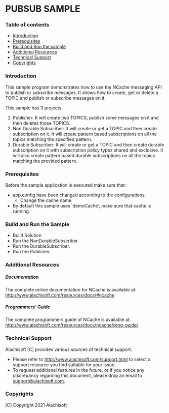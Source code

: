# PUBSUB SAMPLE

### Table of contents

* [Introduction](#introduction)
* [Prerequisites](#prerequisites)
* [Build and Run the sample](#build-and-run-the-sample)
* [Additional Resources](#additional-resources)
* [Technical Support](#technical-support)
* [Copyrights](#copyrights)

### Introduction

This sample program demonstrates how to use the NCache messaging API to publish or subscribe messages. It shows how to create, get or delete a TOPIC and publish or subscribe messages on it.

This sample has 3 projects:

1) Publisher:              It will create two TOPICS, publish some messages on it and then deletes those TOPICS.
2) Non Durable Subscriber: It will create or get a TOPIC and then create subscription on it.
						   It will create pattern based subscriptions on all the topics matching the specified pattern.
3) Durable Subscriber:	   It will create or get a TOPIC and then create durable subscription on it with subscription policy types shared and 
                           exclusive. It will also create pattern based durable subscriptions on all the topics matching the provided pattern.

### Prerequisites

Before the sample application is executed make sure that:

- app.config have been changed according to the configurations. 
	- Change the cache name
- By default this sample uses 'demoCache', make sure that cache is running. 

### Build and Run the Sample
    
- Build Solution 
- Run the NonDurableSubscriber.
- Run the DurableSubscriber.
- Run the Publisher.


### Additional Resources

##### Documentation
The complete online documentation for NCache is available at:
http://www.alachisoft.com/resources/docs/#ncache

##### Programmers' Guide
The complete programmers guide of NCache is available at:
http://www.alachisoft.com/resources/docs/ncache/prog-guide/

### Technical Support

Alachisoft [C] provides various sources of technical support. 

- Please refer to http://www.alachisoft.com/support.html to select a support resource you find suitable for your issue.
- To request additional features in the future, or if you notice any discrepancy regarding this document, please drop an email to [support@alachisoft.com](mailto:support@alachisoft.com).

### Copyrights

[C] Copyright 2021 Alachisoft 